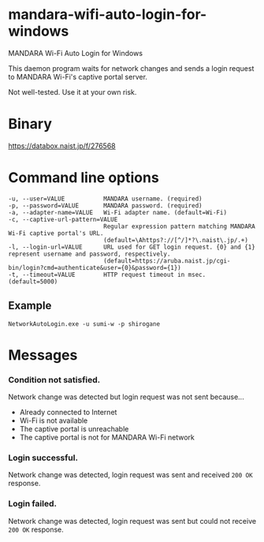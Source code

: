 # mandara-wifi-auto-login-for-windows
MANDARA Wi-Fi Auto Login for Windows

This daemon program waits for network changes and sends a login request to MANDARA Wi-Fi's captive portal server.

Not well-tested. Use it at your own risk.

# Binary

https://databox.naist.jp/f/276568

# Command line options

```
-u, --user=VALUE           MANDARA username. (required)
-p, --password=VALUE       MANDARA password. (required)
-a, --adapter-name=VALUE   Wi-Fi adapter name. (default=Wi-Fi)
-c, --captive-url-pattern=VALUE
                           Regular expression pattern matching MANDARA Wi-Fi captive portal's URL.
                           (default=\Ahttps?://[^/]*?\.naist\.jp/.+)
-l, --login-url=VALUE      URL used for GET login request. {0} and {1} represent username and password, respectively.
                           (default=https://aruba.naist.jp/cgi-bin/login?cmd=authenticate&user={0}&password={1})
-t, --timeout=VALUE        HTTP request timeout in msec. (default=5000)
```

## Example

```
NetworkAutoLogin.exe -u sumi-w -p shirogane
```

# Messages

### Condition not satisfied.

Network change was detected but login request was not sent because...

 - Already connected to Internet
 - Wi-Fi is not available
 - The captive portal is unreachable
 - The captive portal is not for MANDARA Wi-Fi network

### Login successful.

Network change was detected, login request was sent and received `200 OK` response.

### Login failed.

Network change was detected, login request was sent but could not receive `200 OK` response.
